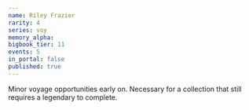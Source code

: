 ```yaml
---
name: Riley Frazier
rarity: 4
series: voy
memory_alpha:
bigbook_tier: 11
events: 5
in_portal: false
published: true
---
```


Minor voyage opportunities early on. Necessary for a collection that still requires a legendary to complete.
